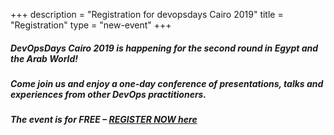 +++
description = "Registration for devopsdays Cairo 2019"
title = "Registration"
type = "new-event"
+++
<div style="width:100%; text-align:left;">

<h5>DevOpsDays Cairo 2019 is happening for the second round in Egypt and the Arab World!</h5>
<h5>Come join us and enjoy a one-day conference of presentations, talks and experiences from other DevOps practitioners.</h5>
<h5>The event is for FREE &ndash; <a href="https://www.secc.org.eg/Event_Registration.asp">REGISTER NOW here</a></h5>

</div></div>
</div>